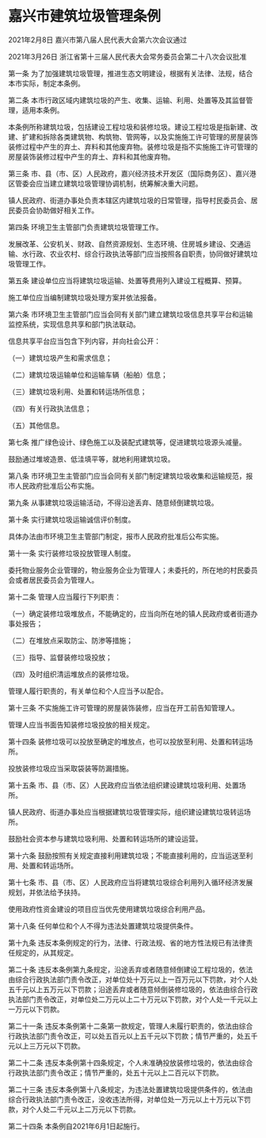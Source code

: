 # 嘉兴市建筑垃圾管理条例

2021年2月8日 嘉兴市第八届人民代表大会第六次会议通过

2021年3月26日 浙江省第十三届人民代表大会常务委员会第二十八次会议批准



第一条 为了加强建筑垃圾管理，推进生态文明建设，根据有关法律、法规，结合本市实际，制定本条例。

第二条 本市行政区域内建筑垃圾的产生、收集、运输、利用、处置等及其监督管理，适用本条例。

本条例所称建筑垃圾，包括建设工程垃圾和装修垃圾。建设工程垃圾是指新建、改建、扩建和拆除各类建筑物、构筑物、管网等，以及实施施工许可管理的房屋装饰装修过程中产生的弃土、弃料和其他废弃物。装修垃圾是指不实施施工许可管理的房屋装饰装修过程中产生的弃土、弃料和其他废弃物。

第三条 市、县（市、区）人民政府，嘉兴经济技术开发区（国际商务区）、嘉兴港区管委会应当建立建筑垃圾管理协调机制，统筹解决重大问题。

镇人民政府、街道办事处负责本辖区内建筑垃圾的日常管理，指导村民委员会、居民委员会协助做好相关工作。

第四条 环境卫生主管部门负责建筑垃圾管理工作。

发展改革、公安机关、财政、自然资源规划、生态环境、住房城乡建设、交通运输、水行政、农业农村、综合行政执法等部门应当按照各自职责，协同做好建筑垃圾管理工作。

第五条 建设单位应当将建筑垃圾运输、处置等费用列入建设工程概算、预算。

施工单位应当编制建筑垃圾处理方案并依法报备。

第六条 市环境卫生主管部门应当会同有关部门建立建筑垃圾信息共享平台和运输监控系统，实现信息共享和部门执法联动。

信息共享平台应当包含下列内容，并向社会公开：

（一）建筑垃圾产生和需求信息；

（二）建筑垃圾运输单位和运输车辆（船舶）信息；

（三）建筑垃圾利用、处置和转运场所信息；

（四）有关行政执法信息；

（五）其他信息。

第七条 推广绿色设计、绿色施工以及装配式建筑等，促进建筑垃圾源头减量。

鼓励通过堆坡造景、低洼填平等，就地利用建筑垃圾。

第八条 市环境卫生主管部门应当会同有关部门制定建筑垃圾收集和运输规范，报市人民政府批准后公布实施。

第九条 从事建筑垃圾运输活动，不得沿途丢弃、随意倾倒建筑垃圾。

第十条 实行建筑垃圾运输诚信评价制度。

具体办法由市环境卫生主管部门制定，报市人民政府批准后公布实施。

第十一条 实行装修垃圾投放管理人制度。

委托物业服务企业管理的，物业服务企业为管理人；未委托的，所在地的村民委员会或者居民委员会为管理人。

第十二条 管理人应当履行下列职责：

（一）确定装修垃圾堆放点，不能确定的，应当向所在地的镇人民政府或者街道办事处报告；

（二）在堆放点采取防尘、防渗等措施；

（三）指导、监督装修垃圾投放；

（四）及时组织清运堆放点的装修垃圾。

管理人履行职责的，有关单位和个人应当予以配合。

第十三条 不实施施工许可管理的房屋装饰装修，应当在开工前告知管理人。

管理人应当书面告知装修垃圾投放的相关规定。

第十四条 装修垃圾可以投放至确定的堆放点，也可以投放至利用、处置和转运场所。

投放装修垃圾应当采取袋装等防漏措施。

第十五条 市、县（市、区）人民政府应当依法组织建设建筑垃圾利用、处置场所。

镇人民政府、街道办事处应当根据建筑垃圾管理实际，组织建设建筑垃圾转运场所。

鼓励社会资本参与建筑垃圾利用、处置和转运场所的建设运营。

第十六条 鼓励按照有关规定直接利用建筑垃圾；不能直接利用的，应当运送至利用、处置和转运场所。

第十七条 市、县（市、区）人民政府应当将建筑垃圾综合利用列入循环经济发展规划，并依法给予扶持。

使用政府性资金建设的项目应当优先使用建筑垃圾综合利用产品。

第十八条 任何单位和个人不得为违法处置建筑垃圾提供条件。

第十九条 违反本条例规定的行为，法律、行政法规、省的地方性法规已有法律责任规定的，从其规定。

第二十条 违反本条例第九条规定，沿途丢弃或者随意倾倒建设工程垃圾的，依法由综合行政执法部门责令改正，对单位处十万元以上一百万元以下罚款，对个人处五千元以上五万元以下罚款；沿途丢弃或者随意倾倒装修垃圾的，依法由综合行政执法部门责令改正，对单位处二万元以上二十万元以下罚款，对个人处一千元以上一万元以下罚款。

第二十一条 违反本条例第十二条第一款规定，管理人未履行职责的，依法由综合行政执法部门责令改正，可以处五百元以上五千元以下罚款；情节严重的，处五千元以上三万元以下罚款。

第二十二条 违反本条例第十四条规定，个人未准确投放装修垃圾的，依法由综合行政执法部门责令改正；情节严重的，处五十元以上二百元以下罚款。

第二十三条 违反本条例第十八条规定，为违法处置建筑垃圾提供条件的，依法由综合行政执法部门责令改正，没收违法所得，对单位处一万元以上十万元以下罚款，对个人处二千元以上二万元以下罚款。

第二十四条 本条例自2021年6月1日起施行。